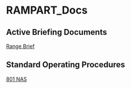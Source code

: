 # RAMPART_Docs

## Active Briefing Documents

[Range Brief](Briefs/Range_Brief.md)

## Standard Operating Procedures

[801 NAS](SOPs/801.md)
